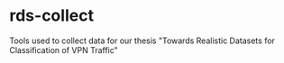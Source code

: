 # rds-collect
Tools used to collect data for our thesis "Towards Realistic Datasets for Classification of VPN Traffic"
